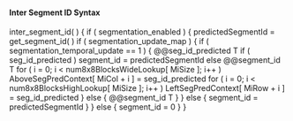 #### Inter Segment ID Syntax

<div class="syntax">
inter_segment_id( ) {
    if ( segmentation_enabled ) {
        predictedSegmentId = get_segment_id( )
        if ( segmentation_update_map ) {
            if ( segmentation_temporal_update == 1 ) {
                @@seg_id_predicted                                       T
                    if ( seg_id_predicted )
                        segment_id = predictedSegmentId
                    else
                        @@segment_id                                     T
                    for ( i = 0; i < num8x8BlocksWideLookup[ MiSize ]; i++ )
                        AboveSegPredContext[ MiCol + i ] = seg_id_predicted
                    for ( i = 0; i < num8x8BlocksHighLookup[ MiSize ]; i++ )
                        LeftSegPredContext[ MiRow + i ] = seg_id_predicted
            } else {
                @@segment_id                                             T
            }
        } else {
            segment_id = predictedSegmentId
        }
    } else {
        segment_id = 0
    }
}
</div>
